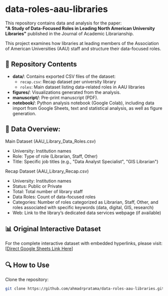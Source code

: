 # data-roles-aau-libraries
This repository contains data and analysis for the paper:  
**"A Study of Data-Focused Roles in Leading North American University Libraries"** published in the Journal of Academic Librarianship.

This project examines how libraries at leading members of the Association of American Universities (AAU) staff and structure their data-focused roles.

## 📁 Repository Contents
- **data/**: Contains exported CSV files of the dataset:
  - `recap.csv`: Recap dataset per university library
  - `roles`: Main dataset listing data-related roles in AAU libraries 
- **figures/**: Visualizations generated from the analysis.
- **manuscript/**: Pre-print manuscript (PDF).
- **notebook/**: Python analysis notebook (Google Colab), including data import from Google Sheets, text and statistical analysis, as well as figure generation.

## 📁 Data Overview:
 Main Dataset (AAU_Library_Data_Roles.csv)
- University: Institution names
- Role: Type of role (Librarian, Staff, Other)
- Title: Specific job titles (e.g., "Data Analyst Specialist", "GIS Librarian")

Recap Dataset (AAU_Library_Recap.csv)
- University: Institution names
- Status: Public or Private
- Total: Total number of library staff
- Data Roles: Count of data-focused roles
- Categories: Number of roles categorized as Librarian, Staff, Other, and roles associated with specific keywords (data, digital, GIS, research)
- Web: Link to the library’s dedicated data services webpage (if available)

## 📊 Original Interactive Dataset
For the complete interactive dataset with embedded hyperlinks, please visit:
[[Direct Google Sheets Link Here](https://docs.google.com/spreadsheets/d/1AC_OCRf_JBEl5kcPNHK-zU_pYLIqVvdFnka9Qj9G8tM/edit?usp=sharing)]

## 🔍 How to Use
Clone the repository:
   ```bash
   git clone https://github.com/ahmadrpratama/data-roles-aau-libraries.git
